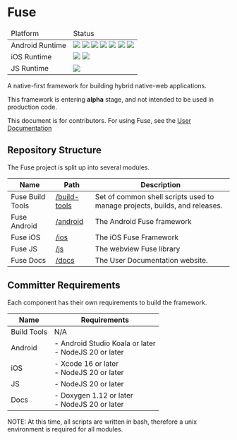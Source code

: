 
# Fuse

<table>
    <thead>
        <td>Platform</td>
        <td>Status</td>
    </thead>
    <tr>
        <td>Android Runtime</td>
        <td>
            <a href="https://github.com/btfuse/fuse-android/actions/workflows/api-28.yml"><img src="https://github.com/btfuse/fuse-android/actions/workflows/api-28.yml/badge.svg" /></a>
            <a href="https://github.com/btfuse/fuse-android/actions/workflows/api-29.yml"><img src="https://github.com/btfuse/fuse-android/actions/workflows/api-29.yml/badge.svg" /></a>
            <a href="https://github.com/btfuse/fuse-android/actions/workflows/api-30.yml"><img src="https://github.com/btfuse/fuse-android/actions/workflows/api-30.yml/badge.svg" /></a>
            <a href="https://github.com/btfuse/fuse-android/actions/workflows/api-31.yml"><img src="https://github.com/btfuse/fuse-android/actions/workflows/api-31.yml/badge.svg" /></a>
            <a href="https://github.com/btfuse/fuse-android/actions/workflows/api-32.yml"><img src="https://github.com/btfuse/fuse-android/actions/workflows/api-32.yml/badge.svg" /></a>
            <a href="https://github.com/btfuse/fuse-android/actions/workflows/api-33.yml"><img src="https://github.com/btfuse/fuse-android/actions/workflows/api-33.yml/badge.svg" /></a>
            <a href="https://github.com/btfuse/fuse-android/actions/workflows/api-34.yml"><img src="https://github.com/btfuse/fuse-android/actions/workflows/api-34.yml/badge.svg" /></a>
        </td>
    </tr>
    <tr>
        <td>iOS Runtime</td>
        <td>
            <a href="https://github.com/btfuse/fuse/actions/workflows/ios17.yml"><img src="https://github.com/btfuse/fuse/actions/workflows/ios17.yml/badge.svg" /></a>
            <a href="https://github.com/btfuse/fuse/actions/workflows/ios18.yml"><img src="https://github.com/btfuse/fuse/actions/workflows/ios18.yml/badge.svg" /></a>
        </td>
    </tr>
    <tr>
        <td>JS Runtime</td>
        <td>
            <a href="https://github.com/btfuse/fuse/actions/workflows/js-unit-tests.yml"><img src="https://github.com/btfuse/fuse/actions/workflows/js-unit-tests.yml/badge.svg" /></a>
        </td>
    </tr>
</table>

A native-first framework for building hybrid native-web applications.

This framework is entering **alpha** stage, and not intended to be used in production code.

This document is for contributors. For using Fuse, see the [User Documentation](https://fuse.breautek.com)

## Repository Structure

The Fuse project is split up into several modules.

|Name|Path|Description|
|---|---|---|
|Fuse Build Tools|[/build-tools](https://github.com/btfuse/build-tools)|Set of common shell scripts used to manage projects, builds, and releases.
|Fuse Android|[/android](https://github.com/btfuse/fuse/tree/main/android)|The Android Fuse framework
|Fuse iOS|[/ios](https://github.com/btfuse/fuse/tree/main/ios)|The iOS Fuse Framework
|Fuse JS|[/js](https://github.com/btfuse/fuse/tree/main/js)|The webview Fuse library
|Fuse Docs|[/docs](https://github.com/btfuse/fuse/tree/main/docs)|The User Documentation website.

## Committer Requirements

Each component has their own requirements to build the framework.

|Name|Requirements|
|---|---|
|Build Tools|N/A|
|Android|- Android Studio Koala or later<br />- NodeJS 20 or later|
|iOS|- Xcode 16 or later<br />- NodeJS 20 or later|
|JS|- NodeJS 20 or later|
|Docs|- Doxygen 1.12 or later<br />- NodeJS 20 or later

NOTE: At this time, all scripts are written in bash, therefore a unix environment is required for
all modules.
